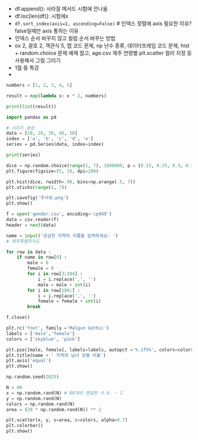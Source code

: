 - df.append(): 사라질 메서드 시험에 안나옴
- df.loc[len(df)]: 시험에x
- `df.sort_index(axis=1, ascending=False)` # 인덱스 정렬에 axis 필요한 이유? false일때만 axis 통하는 이유
- 인덱스 순서 바꾸지 않고 컬럼 순서 바꾸는 방법
- ox 2, 괄호 2, 객관식 5, 맵 코드 문제, np 난수 종류, 데이터프레임 코드 문제, hist + random.choice 문제 예제 참고, age.csv 제주 연령별 plt.scatter 컬러 지정 등 사용해서 그림 그리기
- 1월 중 특강
- 

```python
numbers = [1, 2, 3, 4, 5]

result = map(lambda x: x * 2, numbers)

print(list(result))
```

```python
import pandas as pd

# 시리즈 생성
data = [10, 20, 30, 40, 50]
index = ['a', 'b', 'c', 'd', 'e']
series = pd.Series(data, index=index)

print(series)
```

```python
dice = np.random.choice(range(1, 7), 1000000, p = [0.15, 0.25, 0.3, 0.1, 0.1, 0.1])
plt.figure(figsize=(5, 3), dpi=200)

plt.hist(dice, rwidth=.98, bins=np.arange(.5, 7))
plt.xticks(range(1, 7))

plt.savefig('주사위.png')
plt.show()
```

```python
f = open('gender.csv', encoding='cp949')
data = csv.reader(f)
header = next(data)

name = input('궁금한 지역의 이름을 입력하세요: ')
# 제주특별자치도

for row in data :
    if name in row[0] :
        male = 0
        female = 0
        for i in row[3:104] :
            i = i.replace(',', '')
            male = male + int(i)
        for i in row[106:] :
            i = i.replace(',', '')
            female = female + int(i)
        break

f.close()

plt.rc('font', family ='Malgun Gothic')
labels = ['male','female']
colors = ['skyblue', 'pink']

plt.pie([male, female], labels=labels, autopct ='%.1f%%', colors=colors, startangle =90)
plt.title(name + ' 지역의 남녀 성별 비율')
plt.axis('equal')
plt.show()
```


```python
np.random.seed(2025)

N = 80
x = np.random.rand(N) # 80개의 랜덤한 수 0. ~ 1
y = np.random.rand(N)
colors = np.random.rand(N)
area = (20 * np.random.rand(N)) ** 2

plt.scatter(x, y, s=area, c=colors, alpha=0.7)
plt.colorbar()
plt.show()
```
